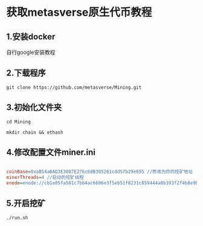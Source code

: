 
# 获取metasverse原生代币教程

## 1.安装docker

自行google安装教程

## 2.下载程序

``
git clone https://github.com/metasverse/Mining.git
``

## 3.初始化文件夹
``
cd Mining
``

``
mkdir chain && ethash
``

## 4.修改配置文件miner.ini


```ini

coinBase=0xaB54aBAD3E3087E276c68B305261cdd57b29e695 //修改为你的挖矿地址
minerThreads=4 //启动的挖矿线程
enode=enode://cb1e85fa581c7bb4ac6606e3f5eb51f8231c859444a8b393f2f4b8e9b1533abf9c0bf5b2bb2c9bc78468aac855718f9faab81ea8fe6ea0112bf2aa81021d2f63@106.52.241.128:8087

```

## 5.开启挖矿
``
./run.sh
``
